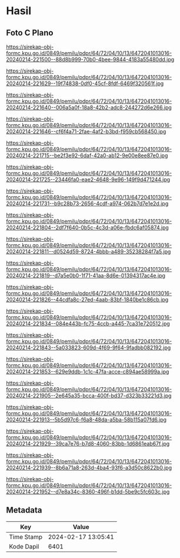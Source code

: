 # Hasil

## Foto C Plano

https://sirekap-obj-formc.kpu.go.id/0849/pemilu/pdpr/64/72/04/10/13/6472041013016-20240214-221500--88d8b999-70b0-4bee-9844-4183a55480dd.jpg

https://sirekap-obj-formc.kpu.go.id/0849/pemilu/pdpr/64/72/04/10/13/6472041013016-20240214-221629--19f74838-0df0-45cf-8fdf-6469f320561f.jpg

https://sirekap-obj-formc.kpu.go.id/0849/pemilu/pdpr/64/72/04/10/13/6472041013016-20240214-221640--006a5a0f-18a8-42b2-adc8-244272d6e266.jpg

https://sirekap-obj-formc.kpu.go.id/0849/pemilu/pdpr/64/72/04/10/13/6472041013016-20240214-221646--cf6f4a71-2fae-4af2-b3bd-f959cb568450.jpg

https://sirekap-obj-formc.kpu.go.id/0849/pemilu/pdpr/64/72/04/10/13/6472041013016-20240214-221715--be2f3e92-6daf-42a0-ab12-9e00e8ee87e0.jpg

https://sirekap-obj-formc.kpu.go.id/0849/pemilu/pdpr/64/72/04/10/13/6472041013016-20240214-221725--23446fa0-eae2-4648-9e96-149f9d471244.jpg

https://sirekap-obj-formc.kpu.go.id/0849/pemilu/pdpr/64/72/04/10/13/6472041013016-20240214-221731--b9c28b73-2656-4cdf-a974-062b7d7e1e2d.jpg

https://sirekap-obj-formc.kpu.go.id/0849/pemilu/pdpr/64/72/04/10/13/6472041013016-20240214-221804--2df7f640-0b5c-4c3d-a06e-fbdc6af05874.jpg

https://sirekap-obj-formc.kpu.go.id/0849/pemilu/pdpr/64/72/04/10/13/6472041013016-20240214-221811--d0524d59-8724-4bbb-a489-35238284f7a5.jpg

https://sirekap-obj-formc.kpu.go.id/0849/pemilu/pdpr/64/72/04/10/13/6472041013016-20240214-221819--d7a5e0b0-1f71-41aa-8d6e-01394317ac4e.jpg

https://sirekap-obj-formc.kpu.go.id/0849/pemilu/pdpr/64/72/04/10/13/6472041013016-20240214-221826--44cdfa8c-27ed-4aab-83bf-1840be1c86cb.jpg

https://sirekap-obj-formc.kpu.go.id/0849/pemilu/pdpr/64/72/04/10/13/6472041013016-20240214-221834--084e443b-fc75-4ccb-a445-7ca31e720512.jpg

https://sirekap-obj-formc.kpu.go.id/0849/pemilu/pdpr/64/72/04/10/13/6472041013016-20240214-221843--5a033823-609d-4f69-9f64-9fadbb082192.jpg

https://sirekap-obj-formc.kpu.go.id/0849/pemilu/pdpr/64/72/04/10/13/6472041013016-20240214-221853--629e9ddb-1c1c-47fa-acce-c894ae58999a.jpg

https://sirekap-obj-formc.kpu.go.id/0849/pemilu/pdpr/64/72/04/10/13/6472041013016-20240214-221905--2e645a35-bcca-400f-bd37-d323b33221d3.jpg

https://sirekap-obj-formc.kpu.go.id/0849/pemilu/pdpr/64/72/04/10/13/6472041013016-20240214-221913--5b5d97c6-f6a8-48da-a5ba-58b115a07fd6.jpg

https://sirekap-obj-formc.kpu.go.id/0849/pemilu/pdpr/64/72/04/10/13/6472041013016-20240214-221929--39ca7e76-b7d8-4060-83bb-1d6861eab67f.jpg

https://sirekap-obj-formc.kpu.go.id/0849/pemilu/pdpr/64/72/04/10/13/6472041013016-20240214-221939--8b6a71a8-263d-4ba4-93f6-a3d50c8622b0.jpg

https://sirekap-obj-formc.kpu.go.id/0849/pemilu/pdpr/64/72/04/10/13/6472041013016-20240214-221952--d7e8a34c-8360-496f-b1dd-5be9c5fc603c.jpg


## Metadata

| Key        | Value               |
| ---------- | ------------------- |
| Time Stamp | 2024-02-17 13:05:41 |
| Kode Dapil | 6401                |



